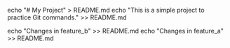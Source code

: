 echo "# My Project" > README.md
echo "This is a simple project to practice Git commands." >> README.md

echo "Changes in feature_b" >> README.md
echo "Changes in feature_a" >> README.md

